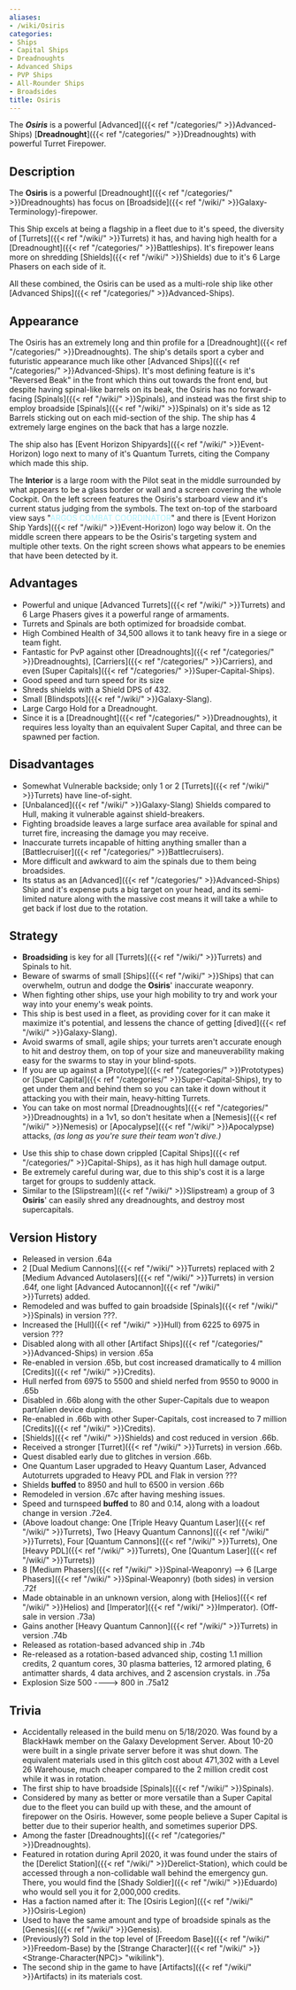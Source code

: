 ```yaml
---
aliases:
- /wiki/Osiris
categories:
- Ships
- Capital Ships
- Dreadnoughts
- Advanced Ships
- PVP Ships
- All-Rounder Ships
- Broadsides
title: Osiris
---
```


The **_Osiris_** is a powerful [Advanced]({{< ref "/categories/" >}}Advanced-Ships) [**Dreadnought**]({{< ref "/categories/" >}}Dreadnoughts) with powerful Turret Firepower.

## Description

The **Osiris** is a powerful [Dreadnought]({{< ref "/categories/" >}}Dreadnoughts) has focus on [Broadside]({{< ref "/wiki/" >}}Galaxy-Terminology)-firepower.

This Ship excels at being a flagship in a fleet due to it's speed, the diversity of [Turrets]({{< ref "/wiki/" >}}Turrets) it has, and having high health for a [Dreadnought]({{< ref "/categories/" >}}Battleships). It's firepower leans more on shredding [Shields]({{< ref "/wiki/" >}}Shields) due to it's 6 Large Phasers on each side of it.

All these combined, the Osiris can be used as a multi-role ship like other [Advanced Ships]({{< ref "/categories/" >}}Advanced-Ships).

## Appearance

The Osiris has an extremely long and thin profile for a [Dreadnought]({{< ref "/categories/" >}}Dreadnoughts). The ship's details sport a cyber and futuristic appearance much like other [Advanced Ships]({{< ref "/categories/" >}}Advanced-Ships). It's most defining feature is it's "Reversed Beak" in the front which thins out towards the front end, but despite having spinal-like barrels on its beak, the Osiris has no forward-facing [Spinals]({{< ref "/wiki/" >}}Spinals), and instead was the first ship to employ broadside [Spinals]({{< ref "/wiki/" >}}Spinals) on it's side as 12 Barrels sticking out on each mid-section of the ship. The ship has 4 extremely large engines on the back that has a large nozzle.

The ship also has [Event Horizon Shipyards]({{< ref "/wiki/" >}}Event-Horizon) logo next to many of it's Quantum Turrets, citing the Company which made this ship.

The **Interior** is a large room with the Pilot seat in the middle surrounded by what appears to be a glass border or wall and a screen covering the whole Cockpit. On the left screen features the Osiris's starboard view and it's current status judging from the symbols. The text on-top of the starboard view says "<span style="color:#aef2fe">ARGOS COMBAT COORDINATOR</span>" and there is [Event Horizon Ship Yards]({{< ref "/wiki/" >}}Event-Horizon) logo way below it. On the middle screen there appears to be the Osiris's targeting system and multiple other texts. On the right screen shows what appears to be enemies that have been detected by it.

## Advantages

- Powerful and unique [Advanced Turrets]({{< ref "/wiki/" >}}Turrets) and 6 Large Phasers gives it a powerful range of armaments.
- Turrets and Spinals are both optimized for broadside combat.
- High Combined Health of 34,500 allows it to tank heavy fire in a siege or team fight.
- Fantastic for PvP against other [Dreadnoughts]({{< ref "/categories/" >}}Dreadnoughts), [Carriers]({{< ref "/categories/" >}}Carriers), and even [Super Capitals]({{< ref "/categories/" >}}Super-Capital-Ships).
- Good speed and turn speed for its size
- Shreds shields with a Shield DPS of 432.
- Small [Blindspots]({{< ref "/wiki/" >}}Galaxy-Slang).
- Large Cargo Hold for a Dreadnought.
- Since it is a [Dreadnought]({{< ref "/categories/" >}}Dreadnoughts), it requires less loyalty than an equivalent Super Capital, and three can be spawned per faction.

## Disadvantages

- Somewhat Vulnerable backside; only 1 or 2 [Turrets]({{< ref "/wiki/" >}}Turrets) have line-of-sight.
- [Unbalanced]({{< ref "/wiki/" >}}Galaxy-Slang) Shields compared to Hull, making it vulnerable against shield-breakers.
- Fighting broadside leaves a large surface area available for spinal and turret fire, increasing the damage you may receive.
- Inaccurate turrets incapable of hitting anything smaller than a [Battlecruiser]({{< ref "/categories/" >}}Battlecruisers).
- More difficult and awkward to aim the spinals due to them being broadsides.
- Its status as an [Advanced]({{< ref "/categories/" >}}Advanced-Ships) Ship and it's expense puts a big target on your head, and its semi-limited nature along with the massive cost means it will take a while to get back if lost due to the rotation.

## Strategy

- **Broadsiding** is key for all [Turrets]({{< ref "/wiki/" >}}Turrets) and Spinals to hit.
- Beware of swarms of small [Ships]({{< ref "/wiki/" >}}Ships) that can overwhelm, outrun and dodge the **Osiris**' inaccurate weaponry.
- When fighting other ships, use your high mobility to try and work your way into your enemy's weak points.
- This ship is best used in a fleet, as providing cover for it can make it maximize it's potential, and lessens the chance of getting [dived]({{< ref "/wiki/" >}}Galaxy-Slang).
- Avoid swarms of small, agile ships; your turrets aren't accurate enough to hit and destroy them, on top of your size and maneuverability making easy for the swarms to stay in your blind-spots.
- If you are up against a [Prototype]({{< ref "/categories/" >}}Prototypes) or [Super Capital]({{< ref "/categories/" >}}Super-Capital-Ships), try to get under them and behind them so you can take it down without it attacking you with their main, heavy-hitting Turrets.
- You can take on most normal [Dreadnoughts]({{< ref "/categories/" >}}Dreadnoughts) in a 1v1, so don't hesitate when a [Nemesis]({{< ref "/wiki/" >}}Nemesis) or [Apocalypse]({{< ref "/wiki/" >}}Apocalypse) attacks, _(as long as you're sure their team won't dive.)_

<!-- -->

- Use this ship to chase down crippled [Capital Ships]({{< ref "/categories/" >}}Capital-Ships), as it has high hull damage output.
- Be extremely careful during war, due to this ship's cost it is a large target for groups to suddenly attack.
- Similar to the [Slipstream]({{< ref "/wiki/" >}}Slipstream) a group of 3 **Osiris**' can easily shred any dreadnoughts, and destroy most supercapitals.

## Version History 

- Released in version .64a
- 2 [Dual Medium Cannons]({{< ref "/wiki/" >}}Turrets) replaced with 2 [Medium Advanced Autolasers]({{< ref "/wiki/" >}}Turrets) in version .64f, one light [Advanced Autocannon]({{< ref "/wiki/" >}}Turrets) added.
- Remodeled and was buffed to gain broadside [Spinals]({{< ref "/wiki/" >}}Spinals) in version ???.
- Increased the [Hull]({{< ref "/wiki/" >}}Hull) from 6225 to 6975 in version ???
- Disabled along with all other [Artifact Ships]({{< ref "/categories/" >}}Advanced-Ships) in version .65a
- Re-enabled in version .65b, but cost increased dramatically to 4 million [Credits]({{< ref "/wiki/" >}}Credits).
- Hull nerfed from 6975 to 5500 and shield nerfed from 9550 to 9000 in .65b
- Disabled in .66b along with the other Super-Capitals due to weapon part/alien device duping.
- Re-enabled in .66b with other Super-Capitals, cost increased to 7 million [Credits]({{< ref "/wiki/" >}}Credits).
- [Shields]({{< ref "/wiki/" >}}Shields) and cost reduced in version .66b.
- Received a stronger [Turret]({{< ref "/wiki/" >}}Turrets) in version .66b.
- Quest disabled early due to glitches in version .66b.
- One Quantum Laser upgraded to Heavy Quantum Laser, Advanced Autoturrets upgraded to Heavy PDL and Flak in version ???
- Shields **buffed** to 8950 and hull to 6500 in version .66b
- Remodeled in version .67c after having meshing issues.
- Speed and turnspeed **buffed** to 80 and 0.14, along with a loadout change in version .72e4.
- (Above loadout change: One [Triple Heavy Quantum Laser]({{< ref "/wiki/" >}}Turrets), Two [Heavy Quantum Cannons]({{< ref "/wiki/" >}}Turrets), Four [Quantum Cannons]({{< ref "/wiki/" >}}Turrets), One [Heavy PDL]({{< ref "/wiki/" >}}Turrets), One [Quantum Laser]({{< ref "/wiki/" >}}Turrets))
- 8 [Medium Phasers]({{< ref "/wiki/" >}}Spinal-Weaponry) --> 6 [Large Phasers]({{< ref "/wiki/" >}}Spinal-Weaponry) (both sides) in version .72f
- Made obtainable in an unknown version, along with [Helios]({{< ref "/wiki/" >}}Helios) and [Imperator]({{< ref "/wiki/" >}}Imperator). (Off-sale in version .73a)
- Gains another [Heavy Quantum Cannon]({{< ref "/wiki/" >}}Turrets) in version .74b
- Released as rotation-based advanced ship in .74b
- Re-released as a rotation-based advanced ship, costing 1.1 million credits, 2 quantum cores, 30 plasma batteries, 12 armored plating, 6 antimatter shards, 4 data archives, and 2 ascension crystals. in .75a
- Explosion Size 500 ----> 800 in .75a12

## Trivia

- Accidentally released in the build menu on 5/18/2020. Was found by a BlackHawk member on the Galaxy Development Server. About 10-20 were built in a single private server before it was shut down. The equivalent materials used in this glitch cost about 471,302 with a Level 26 Warehouse, much cheaper compared to the 2 million credit cost while it was in rotation.
- The first ship to have broadside [Spinals]({{< ref "/wiki/" >}}Spinals).
- Considered by many as better or more versatile than a Super Capital due to the fleet you can build up with these, and the amount of firepower on the Osiris. However, some people believe a Super Capital is better due to their superior health, and sometimes superior DPS.
- Among the faster [Dreadnoughts]({{< ref "/categories/" >}}Dreadnoughts).
- Featured in rotation during April 2020, it was found under the stairs of the [Derelict Station]({{< ref "/wiki/" >}}Derelict-Station), which could be accessed through a non-collidable wall behind the emergency gun. There, you would find the [Shady Soldier]({{< ref "/wiki/" >}}Eduardo) who would sell you it for 2,000,000 credits.
- Has a faction named after it: The [Osiris Legion]({{< ref "/wiki/" >}}Osiris-Legion)
- Used to have the same amount and type of broadside spinals as the [Genesis]({{< ref "/wiki/" >}}Genesis).
- (Previously?) Sold in the top level of [Freedom Base]({{< ref "/wiki/" >}}Freedom-Base) by the [Strange Character]({{< ref "/wiki/" >}}<Strange-Character(NPC)> "wikilink").
- The second ship in the game to have [Artifacts]({{< ref "/wiki/" >}}Artifacts) in its materials cost.
